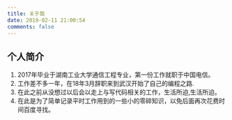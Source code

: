 ```yaml
---
title: 关于我
date: 2019-02-11 21:00:54
comments: false
---
```


## 个人简介

 1. 2017年毕业于湖南工业大学通信工程专业，第一份工作就职于中国电信。
 2. 工作差不多一年，在18年3月辞职来到武汉开始了自己的编程之路.
 3. 在此之前从没想过以后会以走上与写代码相关的工作，生活所迫,生活所迫。
 4. 在此是为了简单记录平时工作用到的一些小的零碎知识，以免后面再次花费时间百度寻找。

